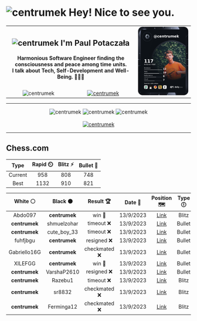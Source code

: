 <h1>
  <img
    src="https://emojis.slackmojis.com/emojis/images/1531849430/4246/blob-sunglasses.gif"
    width="30"
    alt="centrumek"
  />
  Hey! Nice to see you.
</h1>

<table>
  <tbody>
    <tr>
      <td align="center" width="70%" colspan="2">
        <h2>
          <img
            src="https://raw.githubusercontent.com/MartinHeinz/MartinHeinz/master/wave.gif"
            width="30px"
            alt="centrumek"
          />
          I'm Paul Potaczała
        </h2>
        <h4>
          Harmonious Software Engineer finding the consciousness and peace among time units.
          <br/>
          I talk about Tech, Self-Development and Well-Being. 🌿🧘🚀
        </h4>
      </td>
      <td width="30%" rowspan="2">
        <a href="https://app.daily.dev/centrumek">
          <img
            src="./devcard.png"
            alt="centrumek"
          />
        </a>
      </td>
    </tr>
    <tr align="center">
      <td>
        <img
          src="https://komarev.com/ghpvc/?username=centrumek&label=visitors&color=0e75b6&style=flat"
          alt="centrumek"
        >
      </td>
      <td>
        <a href="https://stackoverflow.com/users/14496012/centrumek">
          <img
            src="https://stackoverflow.com/users/flair/14496012.png?theme=dark"
            alt="centrumek"
          >
        </a>
      </td>
    </tr>
  </tbody>
</table>

---
<div align="center">
  <img 
    src="https://github-readme-stats.vercel.app/api?username=centrumek&show_icons=true&count_private=true&theme=darcula&hide_border=true&hide=issues,contribs&bg_color=00000000"
    alt="centrumek"
  />
  <img
    src="https://github-readme-stats.vercel.app/api/top-langs/?username=centrumek&layout=compact&hide_border=true&theme=darcula&bg_color=00000000&langs_count=6&exclude_repo=air-statistic-app"
    alt="centrumek"
  />
  <img 
    src="https://github-readme-streak-stats.herokuapp.com?user=centrumek&theme=darcula&hide_border=true&background=FFFFFF00"
    alt="centrumek"
  />
  <br/>
  <br/>
  <a href="https://www.buymeacoffee.com/centrumek">
    <img
      src="https://cdn.buymeacoffee.com/buttons/v2/default-orange.png"
      height="50"
      width="210"
      alt="centrumek"
    />
  </a>
</div>

---

## Chess.com

<div align="center">
<!--START_SECTION:chessStats-->
<!-- Automatically generated with https://github.com/Balastrong/chess-stats-action -->

| Type | Rapid ⏲️ | Blitz ⚡ | Bullet 🔫 |
|:---:|:---:|:---:|:---:|
| Current | 958 | 808 | 748 |
| Best | 1132 | 910 | 821 |

| White ⚪ | Black ⚫ | Result 🏆 | Date 📅 | Position 🗺️ | Type 🕕 |
|:---:|:---:|:---:|:---:|:---:|:---:|
| Abdo097 | **centrumek** | win 🥇 | 13/9/2023 | <a href="http://www.ee.unb.ca/cgi-bin/tervo/fen.pl?select=8/p6p/6p1/7r/3K4/5kP1/7P/8 w - -">Link</a> | Blitz |
| **centrumek** | shmuelzohar | timeout ❌ | 13/9/2023 | <a href="http://www.ee.unb.ca/cgi-bin/tervo/fen.pl?select=6k1/1q5p/3pr1p1/p7/1P1p2PB/PQ5r/8/6K1 w - -">Link</a> | Bullet |
| **centrumek** | cute_boy_33 | timeout ❌ | 13/9/2023 | <a href="http://www.ee.unb.ca/cgi-bin/tervo/fen.pl?select=6k1/7p/2p2p2/2Pp1p2/3P1P1P/r5K1/5P2/8 w - -">Link</a> | Bullet |
| fuhfjbgu | **centrumek** | resigned ❌ | 13/9/2023 | <a href="http://www.ee.unb.ca/cgi-bin/tervo/fen.pl?select=r2k3r/pppbb1Qp/2np3p/4p3/2B1P3/3P4/PPP2PPP/R3K1NR b KQ -">Link</a> | Bullet |
| Gabriello16G | **centrumek** | checkmated ❌ | 13/9/2023 | <a href="http://www.ee.unb.ca/cgi-bin/tervo/fen.pl?select=5Q2/2pk1R2/3p4/3P2p1/1P2p3/8/2P4P/7K b - -">Link</a> | Bullet |
| XILEFGG | **centrumek** | win 🥇 | 13/9/2023 | <a href="http://www.ee.unb.ca/cgi-bin/tervo/fen.pl?select=8/p6p/4Rp2/kp4p1/2p1P3/P1P2P2/B2K2nP/8 w - -">Link</a> | Bullet |
| **centrumek** | VarshaP2610 | resigned ❌ | 13/9/2023 | <a href="http://www.ee.unb.ca/cgi-bin/tervo/fen.pl?select=2k1r3/ppp2pp1/5n1p/8/5b1K/1P3r1P/P1P5/8 w - -">Link</a> | Bullet |
| **centrumek** | Razebu1 | timeout ❌ | 13/9/2023 | <a href="http://www.ee.unb.ca/cgi-bin/tervo/fen.pl?select=2R5/4kp2/3b1n1p/4p1p1/P1Q1P3/5PK1/1r6/3q4 w - -">Link</a> | Blitz |
| **centrumek** | sr8832 | checkmated ❌ | 13/9/2023 | <a href="http://www.ee.unb.ca/cgi-bin/tervo/fen.pl?select=r5k1/2R2Rp1/1p2ppP1/3p4/3P3P/4PqK1/5r2/8 w - -">Link</a> | Blitz |
| **centrumek** | Ferminga12 | checkmated ❌ | 13/9/2023 | <a href="http://www.ee.unb.ca/cgi-bin/tervo/fen.pl?select=2kr3r/p1p3pp/8/4p3/2P1P1b1/P2P4/R1BQ2PP/1R2K1q1 w - -">Link</a> | Blitz |

<!--END_SECTION:chessStats-->
</div>
<!--
**centrumek/centrumek** is a ✨ _special_ ✨ repository because its `README.md` (this file) appears on your GitHub profile.

Here are some ideas to get you started:

- 🔭 I’m currently working on ...
- 🌱 I’m currently learning ...
- 👯 I’m looking to collaborate on ...
- 🤔 I’m looking for help with ...
- 💬 Ask me about ...
- 📫 How to reach me: ...
- 😄 Pronouns: ...
- ⚡ Fun fact: ...
-->
